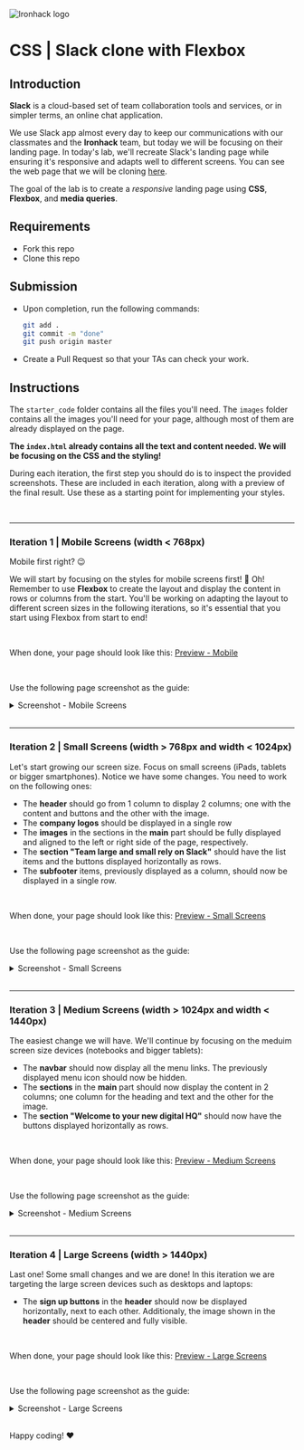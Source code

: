 ![Ironhack logo](https://user-images.githubusercontent.com/23629340/40541063-a07a0a8a-601a-11e8-91b5-2f13e4e6b441.png)

# CSS | Slack clone with Flexbox

## Introduction

**Slack** is a cloud-based set of team collaboration tools and services, or in simpler terms, an online chat application.

We use Slack app almost every day to keep our communications with our classmates and the **Ironhack** team, but today we will be focusing on their landing page. In today's lab, we'll recreate Slack's landing page while ensuring it's responsive and adapts well to different screens. You can see the web page that we will be cloning [here](https://www.figma.com/proto/k77VYVA70WcPYRLvg4QmIf/LAB-CSS-Slack-Clone?node-id=125%3A3&scaling=scale-down-width&page-id=125%3A2&starting-point-node-id=125%3A3&hide-ui=1).



The goal of the lab is to create a *responsive* landing page using **CSS**, **Flexbox**, and **media queries**.




## Requirements

- Fork this repo
- Clone this repo

  

## Submission

- Upon completion, run the following commands:

  ```bash
  git add .
  git commit -m "done"
  git push origin master
  ```

- Create a Pull Request so that your TAs can check your work.



## Instructions

The `starter_code` folder contains all the files you'll need. The `images` folder contains all the images you'll need for your page, although most of them are already displayed on the page.



**The `index.html` already contains all the text and content needed.  We will be focusing on the CSS and the styling!**



During each iteration, the first step you should do is to inspect the provided screenshots. These are included in each iteration, along with a preview of the final result. Use these as a starting point for implementing your styles.

<br />

<!--

## Iteration 0 | Introduction to Figma

The first step during every iteration will be to inspect the design files. These were created using Figma are usually handed of to developers by designers. [Figma](https://www.figma.com/) is a web-based UI (User Interface) design tool, used for creating design prototypes for websites and applications.

Figma is great because it allows designers and developers to collaborate on projects while also making it simple to share and preview the web page designs.

When you begin working as a developer, it is very likely that your team will use Figma to handoff the designs of the features you will be asked to create. We're going to assume you've never seen Figma before, so don't worry. The following short videos should get you up to speed:

- [What is Figma?](https://www.youtube.com/watch?v=_d8GG2QZYAM)
- [Figma for Frontend developers [ in 5 minutes ]](https://www.youtube.com/watch?v=hbN9RGcQFNU)

-->

----

### Iteration 1 | Mobile Screens (width < 768px)

Mobile first right? :wink: 

We will start by focusing on the styles for mobile screens first! 📱 Oh! Remember to use **Flexbox** to create the layout and display the content in rows or columns from the start. You'll be working on adapting the layout to different screen sizes in the following iterations, so it's essential that you start using Flexbox from start to end!



<br>

When done, your page should look like this: [Preview - Mobile](https://www.figma.com/proto/k77VYVA70WcPYRLvg4QmIf/LAB-CSS-Slack-Clone?node-id=68%3A2762&scaling=scale-down&page-id=68%3A2761&starting-point-node-id=68%3A2762&show-proto-sidebar=1&hide-ui=1)



<br>

Use the following page screenshot as the guide:

<details>
  <summary>Screenshot - Mobile Screens</summary>
  <img src="https://education-team-2020.s3.eu-west-1.amazonaws.com/web-dev/m1/lab-flexbox-slack/Home+Page+-+420px.png" width="200px"/>
  <br/>

  [Back to top](#iteration-1--mobile-screens-width--768px)
</details>





<!--

You can inspect the page styles here:

[Figma file - Mobile]()

-->



<br>



----




### Iteration 2 | Small Screens (width > 768px and width < 1024px)

Let's start growing our screen size. Focus on small screens (iPads, tablets or bigger smartphones). Notice we have some changes. You need to work on the following ones: 

- The **header** should go from 1 column to display 2 columns; one with the content and buttons and the other with the image.
- The **company logos** should be displayed in a single row
- The **images** in the sections in the **main** part should be fully displayed and aligned to the left or right side of the page, respectively.
- The **section "Team large and small rely on Slack"** should have the list items and the buttons displayed horizontally as rows.
- The **subfooter** items, previously displayed as a column, should now be displayed in a single row.



<br>

When done, your page should look like this: [Preview - Small Screens](https://www.figma.com/proto/k77VYVA70WcPYRLvg4QmIf/LAB-CSS-Slack-Clone?node-id=49%3A1508&scaling=scale-down&page-id=68%3A2976&starting-point-node-id=49%3A1508&hide-ui=1)



<br>

Use the following page screenshot as the guide:

<details>
  <summary>Screenshot - Small Screens</summary>
  <img src="https://education-team-2020.s3.eu-west-1.amazonaws.com/web-dev/m1/lab-flexbox-slack/Home+Page+-+768px.png" width="350px"/>
  <br/>

  [Back to top](#iteration-2--small-screens-width--768px-and-width--1024px)
</details>



<!--

You can inspect the page styles here:

[Figma file - Small Screens]()

-->





<br>



----



### Iteration 3 | Medium Screens (width > 1024px and width < 1440px)

The easiest change we will have. We'll continue by focusing on the meduim screen size devices (notebooks and bigger tablets):



- The **navbar** should now display all the menu links. The previously displayed menu icon should now be hidden.
- The **sections** in the **main** part should now display the content in 2 columns; one column for the heading and text and the other for the image.
- The **section "Welcome to your new digital HQ"** should now have the buttons displayed horizontally as rows.



<br>

When done, your page should look like this: [Preview - Medium Screens](https://www.figma.com/proto/k77VYVA70WcPYRLvg4QmIf/LAB-CSS-Slack-Clone?node-id=49%3A2159&scaling=scale-down&page-id=68%3A2977&starting-point-node-id=49%3A2159&hide-ui=1)



<br>

Use the following page screenshot as the guide:

<details>
  <summary>Screenshot - Medium Screens</summary>
  <img src="https://education-team-2020.s3.eu-west-1.amazonaws.com/web-dev/m1/lab-flexbox-slack/Home+Page+-+1024px.png" />
  <br/>

  [Back to top](#iteration-3--medium-screens-width--1024px-and-width--1440px)
</details>



<!--

You can inspect the page styles here:

[Figma file - Medium Screens]()

-->



<br>



----




### Iteration 4 | Large Screens (width > 1440px)

Last one! Some small changes and we are done! In this iteration we are targeting the large screen devices such as desktops and laptops:

- The **sign up buttons** in the **header** should now be displayed horizontally, next to each other. Additionaly, the image shown in the **header** should be centered and fully visible.

  

<br>

When done, your page should look like this: [Preview - Large Screens](https://www.figma.com/proto/k77VYVA70WcPYRLvg4QmIf/LAB-CSS-Slack-Clone?node-id=49%3A2489&scaling=scale-down&page-id=68%3A2978&starting-point-node-id=49%3A2489&hide-ui=1)



<br>

Use the following page screenshot as the guide:

<details>
  <summary>Screenshot - Large Screens</summary>
  <img src="https://education-team-2020.s3.eu-west-1.amazonaws.com/web-dev/m1/lab-flexbox-slack/Home+Page+-+1440px.png" />
  <br/>


  [Back to top](#iteration-4--large-screens-width--1440px)

</details>



<!--

You can inspect the page styles here: [Figma file - Large Screens]()

-->



<br />



Happy coding! ❤️
